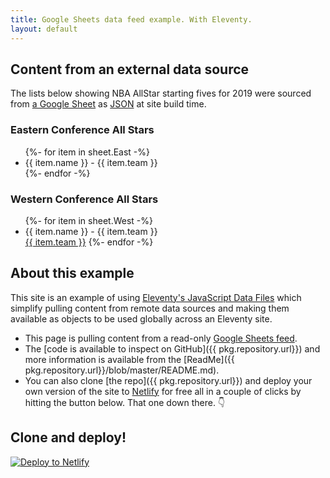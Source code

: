 ```yaml
---
title: Google Sheets data feed example. With Eleventy.
layout: default
---
```



## Content from an external data source

The lists below showing NBA AllStar starting fives for 2019 were sourced from [a Google Sheet](https://docs.google.com/spreadsheets/d/1CfI6XGm9OjjNKGr3kXRSKVLui_gkHZdadoOPIiNgE9s/edit#gid=0) as [JSON](https://spreadsheets.google.com/feeds/list/1CfI6XGm9OjjNKGr3kXRSKVLui_gkHZdadoOPIiNgE9s/od6/public/values?alt=json) at site build time.


### Eastern Conference All Stars
<ul class="listing">
{%- for item in sheet.East -%}
  <li>{{ item.name }} - {{ item.team }}</li>
{%- endfor -%}
</ul>

### Western Conference All Stars
<ul class="listing">
{%- for item in sheet.West -%}
  <li>{{ item.name }} - {{ item.team }}</li>
  <a href="{{ item.team }}">{{ item.team }}<a/>
{%- endfor -%}
</ul>




## About this example

This site is an example of using [Eleventy's JavaScript Data Files](https://www.11ty.io/docs/data-js/) which simplify pulling content from remote data sources and making them available as  objects to be used globally across an Eleventy site.

- This page is pulling content from a read-only [Google Sheets feed](https://spreadsheets.google.com/feeds/list/1CfI6XGm9OjjNKGr3kXRSKVLui_gkHZdadoOPIiNgE9s/od6/public/values?alt=json).
- The [code is available to inspect on GitHub]({{ pkg.repository.url}}) and more information is available from the [ReadMe]({{ pkg.repository.url}}/blob/master/README.md).
- You can also clone [the repo]({{ pkg.repository.url}}) and deploy your own version of the site to [Netlify](https://www.netlify.com) for free all in a couple of clicks by hitting the button below. That one down there. 👇


## Clone and deploy!

[![Deploy to Netlify](https://www.netlify.com/img/deploy/button.svg)](https://app.netlify.com/start/deploy?repository=https://github.com/philhawksworth/example-read-from-sheets)



